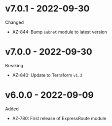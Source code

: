 # v7.0.1 - 2022-09-30

Changed
  * AZ-844: Bump `subnet` module to latest version

# v7.0.0 - 2022-09-30

Breaking
  * AZ-840: Update to Terraform `v1.3`

# v6.0.0 - 2022-09-09

Added
  * AZ-780: First release of ExpressRoute module
